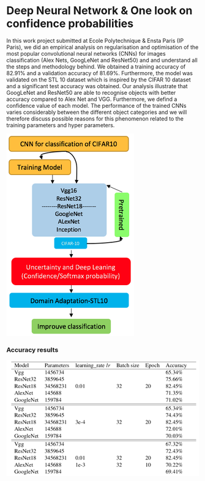 # Deep Neural Network & One look on confidence probabilities 
In this work project submitted at Ecole Polytechnique & Ensta Paris (IP Paris), we did an empirical analysis on regularisation and optimisation of the most popular convolutional neural networks (CNNs) for images classification (Alex Nets, GoogLeNet and ResNet50) and and understand all the steps and methodology behind. We obtained a training accuracy of 82.91\% and a validation accuracy of 81.69\%. Furthermore, the model was validated on the STL 10 dataset which is inspired by the CIFAR 10 dataset and a significant test accuracy was obtained. Our analysis illustrate that GoogLeNet and ResNet50 are able to recognise objects with better accuracy compared to Alex Net and VGG. Furthermore, we defind a confidence value of each model. The performance of the trained CNNs varies considerably between the different object categories and we will therefore discuss possible reasons for this phenomenon related to the training parameters and hyper parameters.




![Alt text](workflow.png?raw=true "Title")


### Accuracy results
![Alt text](accuracy.png?raw=true "Title")
